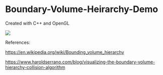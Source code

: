 # Boundary-Volume-Heirarchy-Demo

Created with C++ and OpenGL

![](https://github.com/iamnexxed/Boundary-Volume-Heirarchy-Demo/blob/main/Images/Capture.gif)



References:

https://en.wikipedia.org/wiki/Bounding_volume_hierarchy

https://www.haroldserrano.com/blog/visualizing-the-boundary-volume-hierarchy-collision-algorithm
